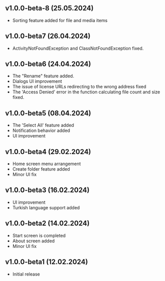 ## v1.0.0-beta-8 (25.05.2024)
* Sorting feature added for file and media items 

## v1.0.0-beta7 (26.04.2024)

* ActivityNotFoundException and ClassNotFoundException fixed.

## v1.0.0-beta6 (24.04.2024)

* The "Rename" feature added.
* Dialogs UI improvement
* The issue of license URLs redirecting to the wrong address fixed
* The 'Access Denied' error in the function calculating file count and size fixed.

## v1.0.0-beta5 (08.04.2024)

* The 'Select All' feature added
* Notification behavior added
* UI improvement

## v1.0.0-beta4 (29.02.2024)

* Home screen menu arrangement
* Create folder feature added
* Minor UI fix

## v1.0.0-beta3 (16.02.2024)

* UI improvement
* Turkish language support added

## v1.0.0-beta2 (14.02.2024)

* Start screen is completed
* About screen added
* Minor UI fix

## v1.0.0-beta1 (12.02.2024)

* Initial release
